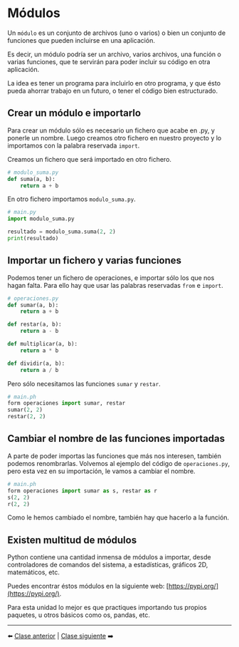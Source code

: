 # Módulos

Un ```módulo``` es un conjunto de archivos (uno o varios) o bien un conjunto de funciones que pueden incluirse en una aplicación.

Es decir, un módulo podría ser un archivo, varios archivos, una función o varias funciones, que te servirán para poder incluir su código en otra aplicación.

La idea es tener un programa para incluirlo en otro programa, y que ésto pueda ahorrar trabajo en un futuro, o tener el código bien estructurado.

## Crear un módulo e importarlo

Para crear un módulo sólo es necesario un fichero que acabe en .py, y ponerle un nombre. Luego creamos otro fichero en nuestro proyecto y lo importamos con la palabra reservada ```import```.

Creamos un fichero que será importado en otro fichero.

```Python
# modulo_suma.py
def suma(a, b):
    return a + b
```

En otro fichero importamos ```modulo_suma.py```.

```Python
# main.py
import modulo_suma.py

resultado = modulo_suma.suma(2, 2)
print(resultado)
```

## Importar un fichero y varias funciones

Podemos tener un fichero de operaciones, e importar sólo los que nos hagan falta. Para ello hay que usar las palabras reservadas ```from``` e ```import```.

```Python
# operaciones.py
def sumar(a, b):
    return a + b

def restar(a, b):
    return a - b

def multiplicar(a, b):
    return a * b

def dividir(a, b):
    return a / b
```

Pero sólo necesitamos las funciones ```sumar``` y ```restar```.

```Python
# main.ph
form operaciones import sumar, restar
sumar(2, 2)
restar(2, 2)
```

## Cambiar el nombre de las funciones importadas

A parte de poder importas las funciones que más nos interesen, también podemos renombrarlas. Volvemos al ejemplo del código de ```operaciones.py```, pero esta vez en su importación, le vamos a cambiar el nombre.

```Python
# main.ph
form operaciones import sumar as s, restar as r
s(2, 2)
r(2, 2)
```

Como le hemos cambiado el nombre, también hay que hacerlo a la función.

## Existen multitud de módulos

Python contiene una cantidad inmensa de módulos a importar, desde controladores de comandos del sistema, a estadísticas, gráficos 2D, matemáticos, etc.

Puedes encontrar éstos módulos en la siguiente web: [https://pypi.org/](https://pypi.org/).

Para esta unidad lo mejor es que practiques importando tus propios paquetes, u otros básicos como os, pandas, etc.

***

⬅️ [Clase anterior](/15_Funciones/readme.md) | [Clase siguiente](/17_Clases/readme.md) ➡️